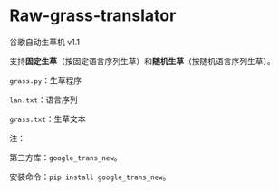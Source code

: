 # Raw-grass-translator

谷歌自动生草机 v1.1

支持**固定生草**（按固定语言序列生草）和**随机生草**（按随机语言序列生草）。

```grass.py```：生草程序

```lan.txt```：语言序列

```grass.txt```：生草文本

注：

第三方库：```google_trans_new```。

安装命令：```pip install google_trans_new```。
